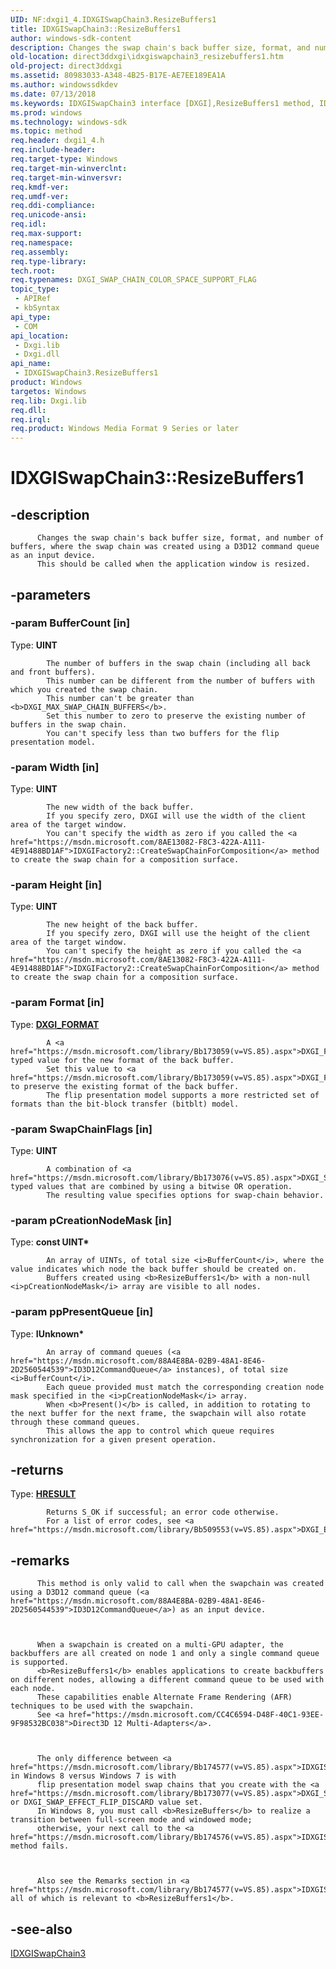 ```yaml
---
UID: NF:dxgi1_4.IDXGISwapChain3.ResizeBuffers1
title: IDXGISwapChain3::ResizeBuffers1
author: windows-sdk-content
description: Changes the swap chain's back buffer size, format, and number of buffers, where the swap chain was created using a D3D12 command queue as an input device. This should be called when the application window is resized.
old-location: direct3ddxgi\idxgiswapchain3_resizebuffers1.htm
old-project: direct3ddxgi
ms.assetid: 80983033-A348-4B25-B17E-AE7EE189EA1A
ms.author: windowssdkdev
ms.date: 07/13/2018
ms.keywords: IDXGISwapChain3 interface [DXGI],ResizeBuffers1 method, IDXGISwapChain3.ResizeBuffers1, IDXGISwapChain3::ResizeBuffers1, ResizeBuffers1, ResizeBuffers1 method [DXGI], ResizeBuffers1 method [DXGI],IDXGISwapChain3 interface, direct3ddxgi.idxgiswapchain3_resizebuffers1, dxgi1_4/IDXGISwapChain3::ResizeBuffers1
ms.prod: windows
ms.technology: windows-sdk
ms.topic: method
req.header: dxgi1_4.h
req.include-header: 
req.target-type: Windows
req.target-min-winverclnt: 
req.target-min-winversvr: 
req.kmdf-ver: 
req.umdf-ver: 
req.ddi-compliance: 
req.unicode-ansi: 
req.idl: 
req.max-support: 
req.namespace: 
req.assembly: 
req.type-library: 
tech.root: 
req.typenames: DXGI_SWAP_CHAIN_COLOR_SPACE_SUPPORT_FLAG
topic_type:
 - APIRef
 - kbSyntax
api_type:
 - COM
api_location:
 - Dxgi.lib
 - Dxgi.dll
api_name:
 - IDXGISwapChain3.ResizeBuffers1
product: Windows
targetos: Windows
req.lib: Dxgi.lib
req.dll: 
req.irql: 
req.product: Windows Media Format 9 Series or later
---
```


# IDXGISwapChain3::ResizeBuffers1


## -description



          Changes the swap chain's back buffer size, format, and number of buffers, where the swap chain was created using a D3D12 command queue as an input device.
          This should be called when the application window is resized.
        


## -parameters




### -param BufferCount [in]

Type: <b>UINT</b>


            The number of buffers in the swap chain (including all back and front buffers).
            This number can be different from the number of buffers with which you created the swap chain.
            This number can't be greater than <b>DXGI_MAX_SWAP_CHAIN_BUFFERS</b>.
            Set this number to zero to preserve the existing number of buffers in the swap chain.
            You can't specify less than two buffers for the flip presentation model.
          


### -param Width [in]

Type: <b>UINT</b>


            The new width of the back buffer. 
            If you specify zero, DXGI will use the width of the client area of the target window. 
            You can't specify the width as zero if you called the <a href="https://msdn.microsoft.com/8AE13082-F8C3-422A-A111-4E91488BD1AF">IDXGIFactory2::CreateSwapChainForComposition</a> method to create the swap chain for a composition surface.
          


### -param Height [in]

Type: <b>UINT</b>


            The new height of the back buffer. 
            If you specify zero, DXGI will use the height of the client area of the target window. 
            You can't specify the height as zero if you called the <a href="https://msdn.microsoft.com/8AE13082-F8C3-422A-A111-4E91488BD1AF">IDXGIFactory2::CreateSwapChainForComposition</a> method to create the swap chain for a composition surface.
          


### -param Format [in]

Type: <b><a href="https://msdn.microsoft.com/library/Bb173059(v=VS.85).aspx">DXGI_FORMAT</a></b>


            A <a href="https://msdn.microsoft.com/library/Bb173059(v=VS.85).aspx">DXGI_FORMAT</a>-typed value for the new format of the back buffer. 
            Set this value to <a href="https://msdn.microsoft.com/library/Bb173059(v=VS.85).aspx">DXGI_FORMAT_UNKNOWN</a> to preserve the existing format of the back buffer. 
            The flip presentation model supports a more restricted set of formats than the bit-block transfer (bitblt) model.
          


### -param SwapChainFlags [in]

Type: <b>UINT</b>


            A combination of <a href="https://msdn.microsoft.com/library/Bb173076(v=VS.85).aspx">DXGI_SWAP_CHAIN_FLAG</a>-typed values that are combined by using a bitwise OR operation.
            The resulting value specifies options for swap-chain behavior.
          


### -param pCreationNodeMask [in]

Type: <b>const UINT*</b>


            An array of UINTs, of total size <i>BufferCount</i>, where the value indicates which node the back buffer should be created on.
            Buffers created using <b>ResizeBuffers1</b> with a non-null <i>pCreationNodeMask</i> array are visible to all nodes.
          


### -param ppPresentQueue [in]

Type: <b>IUnknown*</b>


            An array of command queues (<a href="https://msdn.microsoft.com/88A4E8BA-02B9-48A1-8E46-2D2560544539">ID3D12CommandQueue</a> instances), of total size <i>BufferCount</i>.
            Each queue provided must match the corresponding creation node mask specified in the <i>pCreationNodeMask</i> array.
            When <b>Present()</b> is called, in addition to rotating to the next buffer for the next frame, the swapchain will also rotate through these command queues.
            This allows the app to control which queue requires synchronization for a given present operation.
          


## -returns



Type: <b><a href="https://msdn.microsoft.com/library/Hh437604(v=VS.85).aspx">HRESULT</a></b>


            Returns S_OK if successful; an error code otherwise.
            For a list of error codes, see <a href="https://msdn.microsoft.com/library/Bb509553(v=VS.85).aspx">DXGI_ERROR</a>.
          




## -remarks




          This method is only valid to call when the swapchain was created using a D3D12 command queue (<a href="https://msdn.microsoft.com/88A4E8BA-02B9-48A1-8E46-2D2560544539">ID3D12CommandQueue</a>) as an input device.
        


          When a swapchain is created on a multi-GPU adapter, the backbuffers are all created on node 1 and only a single command queue is supported.
          <b>ResizeBuffers1</b> enables applications to create backbuffers on different nodes, allowing a different command queue to be used with each node.
          These capabilities enable Alternate Frame Rendering (AFR) techniques to be used with the swapchain.
          See <a href="https://msdn.microsoft.com/CC4C6594-D48F-40C1-93EE-9F98532BC038">Direct3D 12 Multi-Adapters</a>.
        


          The only difference between <a href="https://msdn.microsoft.com/library/Bb174577(v=VS.85).aspx">IDXGISwapChain::ResizeBuffers</a> in Windows 8 versus Windows 7 is with
          flip presentation model swap chains that you create with the <a href="https://msdn.microsoft.com/library/Bb173077(v=VS.85).aspx">DXGI_SWAP_EFFECT_FLIP_SEQUENTIAL</a> or DXGI_SWAP_EFFECT_FLIP_DISCARD value set.
          In Windows 8, you must call <b>ResizeBuffers</b> to realize a transition between full-screen mode and windowed mode;
          otherwise, your next call to the <a href="https://msdn.microsoft.com/library/Bb174576(v=VS.85).aspx">IDXGISwapChain::Present</a> method fails.
        


          Also see the Remarks section in <a href="https://msdn.microsoft.com/library/Bb174577(v=VS.85).aspx">IDXGISwapChain::ResizeBuffers</a>, all of which is relevant to <b>ResizeBuffers1</b>.
        




## -see-also




<a href="https://msdn.microsoft.com/3B91A70D-C635-46DF-871D-F1796D4E50E7">IDXGISwapChain3</a>
 

 


